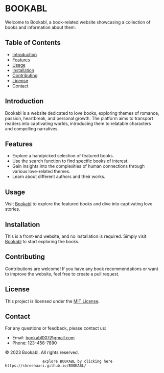 # BOOKABL
Welcome to Bookabl, a book-related website showcasing a collection of books and information about them.

## Table of Contents
- [Introduction](#introduction)
- [Features](#features)
- [Usage](#usage)
- [Installation](#installation)
- [Contributing](#contributing)
- [License](#license)
- [Contact](#contact)

## Introduction
Bookabl is a website dedicated to love books, exploring themes of romance, passion, heartbreak, and personal growth. The platform aims to transport readers into captivating worlds, introducing them to relatable characters and compelling narratives.

## Features
- Explore a handpicked selection of featured books.
- Use the search function to find specific books of interest.
- Gain insights into the complexities of human connections through various love-related themes.
- Learn about different authors and their works.

## Usage
Visit [Bookabl](https://example.com/bookabl) to explore the featured books and dive into captivating love stories.

## Installation
This is a front-end website, and no installation is required. Simply visit [Bookabl](https://example.com/bookabl) to start exploring the books.

## Contributing
Contributions are welcome! If you have any book recommendations or want to improve the website, feel free to create a pull request.

## License
This project is licensed under the [MIT License](LICENSE).

## Contact
For any questions or feedback, please contact us:
- Email: bookabl007@gmail.com
- Phone: 123-456-7890

© 2023 Bookabl. All rights reserved.


                     explore BOOKABL by clicking here https://shreehaari.github.io/BOOKABL/
